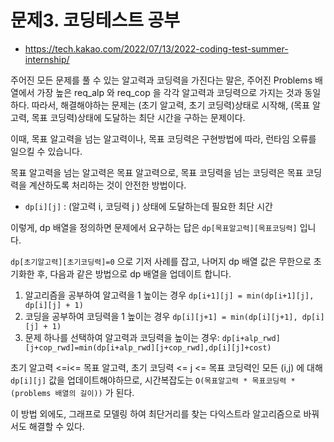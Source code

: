 # 문제3. 코딩테스트 공부

* https://tech.kakao.com/2022/07/13/2022-coding-test-summer-internship/

  

주어진 모든 문제를 풀 수 있는 알고력과 코딩력을 가진다는 말은, 주어진 Problems 배열에서 가장 높은 req_alp 와 req_cop 을 각각 알고력과 코딩력으로 가지는 것과 동일하다. 따라서, 해결해야하는 문제는 (초기 알고력, 초기 코딩력)상태로 시작해, (목표 알고력, 목표 코딩력)상태에 도달하는 최단 시간을 구하는 문제이다.

이때, 목표 알고력을 넘는 알고력이나, 목표 코딩력은 구현방법에 따라, 런타임 오류를 일으킬 수 있습니다.

목표 알고력을 넘는 알고력은 목표 알고력으로, 목표 코딩력을 넘는 코딩력은 목표 코딩력을 계산하도록 처리하는 것이 안전한 방법이다. 



* `dp[i][j]` : (알고력 i, 코딩력 j ) 상태에 도달하는데 필요한 최단 시간



이렇게, dp 배열을 정의하면 문제에서 요구하는 답은 `dp[목표알고력][목표코딩력]` 입니다.

`dp[초기알고력][초기코딩력]=0` 으로 기저 사례를 잡고, 나머지 dp 배열 값은 무한으로 초기화한 후, 다음과 같은 방법으로 dp 배열을 업데이트 합니다.



1. 알고리즘을 공부하여 알고력을 1 높이는 경우
`dp[i+1][j] = min(dp[i+1][j], dp[i][j] + 1)`
2. 코딩을 공부하여 코딩력을 1 높이는 경우
`dp[i][j+1] = min(dp[i][j+1], dp[i][j] + 1)`
3. 문제 하나를 선택하여 알고력과 코딩력을 높이는 경우: 
`dp[i+alp_rwd][j+cop_rwd]=min(dp[i+alp_rwd][j+cop_rwd],dp[i][j]+cost)`

초기 알고력 <=i<= 목표 알고력, 초기 코딩력 <= j <= 목표 코딩력인 모든 (i,j) 에 대해 `dp[i][j]` 값을 업데이트해야하므로, 시간복잡도는 `O(목표알고력 * 목표코딩력 * (problems 배열의 길이))` 가 된다.

이 방법 외에도, 그래프로 모델링 하여 최단거리를 찾는 다익스트라 알고리즘으로 바꿔서도 해결할 수 있다.

